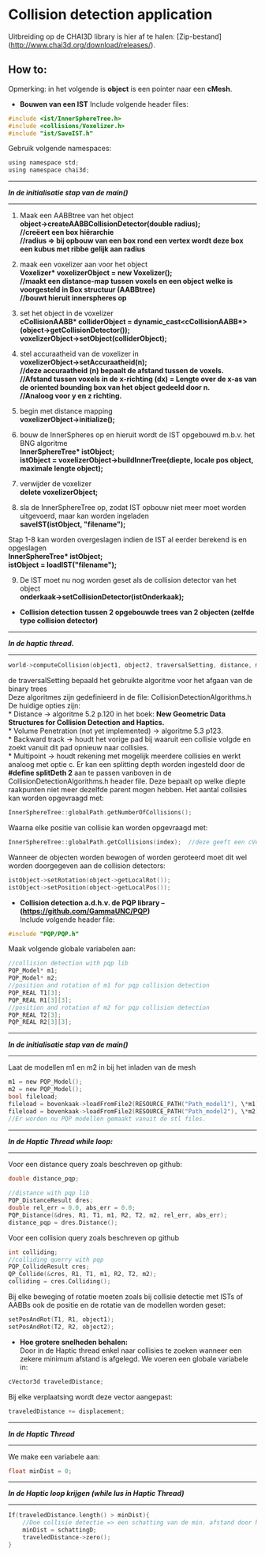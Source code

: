 # Collision detection application
Uitbreiding op de CHAI3D library is hier af te halen: [Zip-bestand] (http://www.chai3d.org/download/releases/).
## How to:
Opmerking: in het volgende is **object** is een pointer naar een **cMesh**.
- **Bouwen van een IST**
  Include volgende header files:  
```c
#include <ist/InnerSphereTree.h>  
#include <collisions/Voxelizer.h>  
#include "ist/SaveIST.h"  
```
  Gebruik volgende namespaces:  
```c
using namespace std;  
using namespace chai3d;  
```
---
**_In de initialisatie stap van de main()_**  

---

  1. Maak een AABBtree van het object  
    **object->createAABBCollisionDetector(double radius);**  
    **//creëert een box hiërarchie**  
    **//radius => bij opbouw van een box rond een vertex wordt deze box een kubus met ribbe gelijk aan radius**  

  2. maak een voxelizer aan voor het object  
    **Voxelizer\* voxelizerObject = new Voxelizer();**  
    **//maakt een distance-map tussen voxels en een object welke is voorgesteld in Box structuur (AABBtree)**  
    **//bouwt hieruit innerspheres op**  

  3. set het object in de voxelizer  
    **cCollisionAABB\* colliderObject = dynamic_cast<cCollisionAABB\*>(object->getCollisionDetector());**  
    **voxelizerObject->setObject(colliderObject);**  

  4. stel accuraatheid van de voxelizer in  
    **voxelizerObject->setAccuraatheid(n);**  
    **//deze accuraatheid (n) bepaalt de afstand tussen de voxels.  
    //Afstand tussen voxels in de x-richting (dx) = Lengte over de x-as van de oriented bounding box van het object gedeeld door n.**  
    **//Analoog voor y en z richting.**  

  5. begin met distance mapping  
    **voxelizerObject->initialize();**  

  6. bouw de InnerSpheres op en hieruit wordt de IST opgebouwd m.b.v. het BNG algoritme  
    **InnerSphereTree\* istObject;**  
    **istObject = voxelizerObject->buildInnerTree(diepte, locale pos object, maximale lengte object);**  

  7. verwijder de voxelizer  
    **delete voxelizerObject;**  

  8. sla de InnerSphereTree op, zodat IST opbouw niet meer moet worden uitgevoerd, maar kan worden ingeladen  
    **saveIST(istObject, "filename");**  

  Stap 1-8 kan worden overgeslagen indien de IST al eerder berekend is en opgeslagen  
  **InnerSphereTree\* istObject;**  
  **istObject = loadIST("filename");**  

  9. De IST moet nu nog worden geset als de collision detector van het object  
    **onderkaak->setCollisionDetector(istOnderkaak);**  

- **Collision detection tussen 2 opgebouwde trees van 2 objecten (zelfde type collision detector)**  
  
---
**_In de haptic thread._**  

---
```c  
world->computeCollision(object1, object2, traversalSetting, distance, maxdiepte, *position);
```
  de traversalSetting bepaald het gebruikte algoritme voor het afgaan van de binary trees  
  Deze algoritmes zijn gedefinieerd in de file: CollisionDetectionAlgorithms.h  
  De huidige opties zijn:  
    * Distance -> algoritme 5.2 p.120 in het boek: __New Geometric Data Structures for Collision Detection and Haptics.__  
    * Volume Penetration (not yet implemented) -> algoritme 5.3 p123.  
    * Backward track -> houdt het vorige pad bij waaruit een collisie volgde en zoekt vanuit dit pad opnieuw naar collisies.  
    * Multipoint -> houdt rekening met mogelijk meerdere collisies en werkt analoog met optie c. Er kan een splitting depth worden ingesteld door de **#define splitDeth 2** aan te passen vanboven in de CollisionDetectionAlgorithms.h header file. Deze bepaalt op welke diepte raakpunten niet meer dezelfde parent mogen hebben. Het aantal collisies kan worden opgevraagd met:  

```c
InnerSphereTree::globalPath.getNumberOfCollisions();  
```
Waarna elke positie van collisie kan worden opgevraagd met:  
```c
InnerSphereTree::globalPath.getCollisions(index);  //deze geeft een cVector3d terug  
```
Wanneer de objecten worden bewogen of worden geroteerd moet dit wel worden doorgegeven aan de collision detectors:  
```c
istObject->setRotation(object->getLocalRot());  
istObject->setPosition(object->getLocalPos());  
```
- **Collision detection a.d.h.v. de PQP library – (https://github.com/GammaUNC/PQP)**  
  Include volgende header file:
```c
#include "PQP/PQP.h"  
```
  Maak volgende globale variabelen aan:  
```c
//collision detection with pqp lib  
PQP_Model* m1;  
PQP_Model* m2;    
//position and rotation of m1 for pqp collision detection  
PQP_REAL T1[3];  
PQP_REAL R1[3][3];    
//position and rotation of m2 for pqp collision detection  
PQP_REAL T2[3];  
PQP_REAL R2[3][3];    
```  
---
**_In de initialisatie stap van de main()_**   

---

Laat de modellen m1 en m2 in bij het inladen van de mesh  
```c
m1 = new PQP_Model();  
m2 = new PQP_Model();    
bool fileload;  
fileload = bovenkaak->loadFromFile2(RESOURCE_PATH("Path_model1"), \*m1);  
fileload = bovenkaak->loadFromFile2(RESOURCE_PATH("Path_model2"), \*m2);  
//Er worden nu PQP modellen gemaakt vanuit de stl files.  
```  
---
**_In de Haptic Thread while loop:_**  

---

Voor een distance query zoals beschreven op github:  
```c
double distance_pqp;  
   
//distance with pqp lib  
PQP_DistanceResult dres;  
double rel_err = 0.0, abs_err = 0.0;  
PQP_Distance(&dres, R1, T1, m1, R2, T2, m2, rel_err, abs_err);  
distance_pqp = dres.Distance();  
```  
Voor een collision query zoals beschreven op github  
```c
int colliding;  
//colliding querry with pqp  
PQP_CollideResult cres;  
QP_Collide(&cres, R1, T1, m1, R2, T2, m2);  
colliding = cres.Colliding();    
```
Bij elke beweging of rotatie moeten zoals bij collisie detectie met ISTs of AABBs ook de positie en de rotatie van de modellen worden geset:  
```c	
setPosAndRot(T1, R1, object1);  
setPosAndRot(T2, R2, object2);  
```
- **Hoe grotere snelheden behalen:**  
Door in de Haptic thread enkel naar collisies te zoeken wanneer een zekere minimum afstand is afgelegd. We voeren een globale variabele in:  
```c
cVector3d traveledDistance;  
```
Bij elke verplaatsing wordt deze vector aangepast:  
```c
traveledDistance += displacement;  
```

---
**_In de Haptic Thread_**  
  
---
We make een variabele aan:  
```c
float minDist = 0;  
```
  
---  
**_In de Haptic loop krijgen (while lus in Haptic Thread)_**  
  
---

```c
If(traveledDistance.length() > minDist){  
	//Doe collisie detectie => een schatting van de min. afstand door het collisie detectie algoritme = schattingD  
	minDist = schattingD;  
	traveledDistance->zero();  
}  
```

  
  


